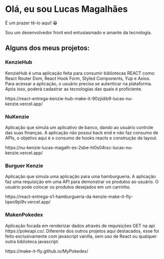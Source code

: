 
<h1> Olá, eu sou Lucas Magalhães </h1>
<p>É um prazer tê-lo aqui! 😁 </p>
<p>Sou um desenvolvedor front end entusiasmado e amante da tecnologia. </p>


<h2>Alguns dos meus projetos:</h2>
<h3>KenzieHub</h3>
<p>KenzieHub é uma aplicação feita para consumir bibliotecas REACT como: React Router Dom, React Hook Form, Styled Components, Yup e Axios. Para acessar a aplicação, o usuário precisa se autenticar na plataforma. Após isso, poderá cadastrar as tecnologias das quais é proficiente.</p>
<span>https://react-entrega-kenzie-hub-make-it-90zjidib9-lucas-nu-kenzie.vercel.app/</span>

<h3>NuKenzie</h3>
<p>Aplicação que simula um aplicativo de banco, dando ao usuário controle das suas finanças. A aplicação não possui back end e não faz consumo de APIs, o objetivo aqui é o consumo de hooks reacts e construção de layout.</p>
<span>https://nu-kenzie-lucas-magalh-es-2sbe-hl0s04rsc-lucas-nu-kenzie.vercel.app/</span>

<h3>Burguer Kenzie</h3>
<p>Aplicação que simula uma aplicação para uma hamburgueria. A aplicação faz uma requisição em uma API para demonstrar os produtos ao usuário. O usuário pode colocar os produtos desejados em um carrinho.</p>
<span>https://react-entrega-s1-hamburgueria-da-kenzie-make-it-fly-lqwo9pi9v.vercel.app/</span>

<h3>MakenPokedex</h3>
<p>Aplicação focada em renderizar dados através de requisições GET na api https://pokeapi.co/. Diferente dos outros projetos aqui destacados, esse foi feito exclusivamente com javascript vanilla, sem uso de React ou qualquer outra biblioteca javascript.</p>
<span>https://make-it-fly.github.io/MyPokedex/</span>
<!---
Make-it-fly/Make-it-fly is a ✨ special ✨ repository because its `README.md` (this file) appears on your GitHub profile.
You can click the Preview link to take a look at your changes.
--->
